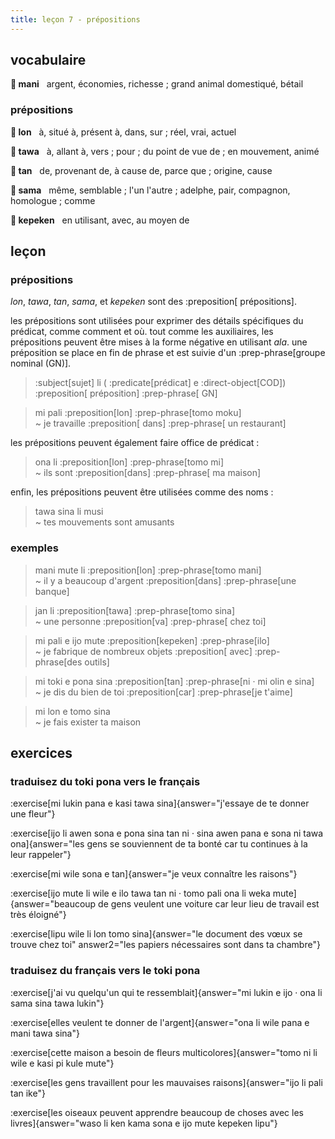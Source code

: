 ```yaml
---
title: leçon 7 - prépositions 
---
```

## vocabulaire
**󱤲 mani**&nbsp;&nbsp;&nbsp;argent, économies, richesse ; grand animal domestiqué, bétail

### prépositions
**󱤬 lon**&nbsp;&nbsp;&nbsp;à, situé à, présent à, dans, sur ; réel, vrai, actuel

**󱥩 tawa**&nbsp;&nbsp;&nbsp;à, allant à, vers ; pour ; du point de vue de ; en mouvement, animé

**󱥧 tan**&nbsp;&nbsp;&nbsp;de, provenant de, à cause de, parce que ; origine, cause

**󱥖 sama**&nbsp;&nbsp;&nbsp;même, semblable ; l'un l'autre ; adelphe, pair, compagnon, homologue ; comme

**󱤙 kepeken**&nbsp;&nbsp;&nbsp;en utilisant, avec, au moyen de


## leçon
### prépositions
*lon*, *tawa*, *tan*, *sama*, et *kepeken* sont des :preposition[ prépositions].

les prépositions sont utilisées pour exprimer des détails spécifiques du prédicat, comme comment et où. tout comme les auxiliaires, les prépositions peuvent être mises à la forme négative en utilisant *ala*. une préposition se place en fin de phrase et est suivie d'un :prep-phrase[groupe nominal (GN)]. 

> :subject[sujet] li ( :predicate[prédicat] e :direct-object[COD]) :preposition[ préposition] :prep-phrase[ GN]

> mi pali :preposition[lon] :prep-phrase[tomo moku] \
> ~ je travaille :preposition[ dans] :prep-phrase[ un restaurant]

les prépositions peuvent également faire office de prédicat :

> ona li :preposition[lon] :prep-phrase[tomo mi] \
> ~ ils sont :preposition[dans] :prep-phrase[ ma maison]

enfin, les prépositions peuvent être utilisées comme des noms :

> tawa sina li musi \
> ~ tes mouvements sont amusants

### exemples
> mani mute li :preposition[lon] :prep-phrase[tomo mani] \
> ~ il y a beaucoup d'argent :preposition[dans] :prep-phrase[une banque]

> jan li :preposition[tawa] :prep-phrase[tomo sina] \
> ~ une personne :preposition[va] :prep-phrase[ chez toi]

> mi pali e ijo mute :preposition[kepeken] :prep-phrase[ilo] \
> ~ je fabrique de nombreux objets :preposition[ avec] :prep-phrase[des outils]

> mi toki e pona sina :preposition[tan] :prep-phrase[ni · mi olin e sina] \
> ~ je dis du bien de toi :preposition[car] :prep-phrase[je t'aime]

> mi lon e tomo sina \
> ~ je fais exister ta maison

## exercices
### traduisez du toki pona vers le français
:exercise[mi lukin pana e kasi tawa sina]{answer="j'essaye de te donner une fleur"}

:exercise[ijo li awen sona e pona sina tan ni · sina awen pana e sona ni tawa ona]{answer="les gens se souviennent de ta bonté car tu continues à la leur rappeler"}

:exercise[mi wile sona e tan]{answer="je veux connaître les raisons"}

:exercise[ijo mute li wile e ilo tawa tan ni · tomo pali ona li weka mute]{answer="beaucoup de gens veulent une voiture car leur lieu de travail est très éloigné"}

:exercise[lipu wile li lon tomo sina]{answer="le document des vœux se trouve chez toi" answer2="les papiers nécessaires sont dans ta chambre"}

### traduisez du français vers le toki pona
:exercise[j'ai vu quelqu'un qui te ressemblait]{answer="mi lukin e ijo · ona li sama sina tawa lukin"}

:exercise[elles veulent te donner de l'argent]{answer="ona li wile pana e mani tawa sina"}

:exercise[cette maison a besoin de fleurs multicolores]{answer="tomo ni li wile e kasi pi kule mute"}

:exercise[les gens travaillent pour les mauvaises raisons]{answer="ijo li pali tan ike"}

:exercise[les oiseaux peuvent apprendre beaucoup de choses avec les livres]{answer="waso li ken kama sona e ijo mute kepeken lipu"}